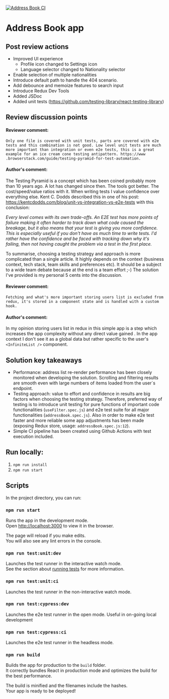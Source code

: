 [![Address Book CI](https://github.com/mateuszkoncikowski/address-book-app/workflows/Address%20Book%20CI/badge.svg)](https://github.com/mateuszkoncikowski/address-book-app/actions)

# Address Book app

## Post review actions

- Improved UI experience
  - Profile icon changed to Settings icon
  - Language selector changed to Nationality selector
- Enable selection of multiple nationalities
- Introduce default path to handle the 404 scenario.
- Add debounce and memoize features to search input
- Introduce Redux Dev Tools
- Added JSDoc
- Added unit tests (https://github.com/testing-library/react-testing-library)

## Review discussion points

#### Reviewer comment:

`Only one file is covered with unit tests, parts are covered with e2e tests and this combination is not good. Low level unit tests are much more important than integration or even e2e tests, this is a great example for an ice cream cone testing antipattern. https://www .browserstack.com/guide/testing-pyramid-for-test-automation.`

#### Author's comment:

The Testing Pyramid is a concept which has been coined probably more than 10 years ago. A lot has changed since then. The tools got
better. The cost/speed/value ratios with it. When writing tests I value confidence over everything else. Kent C. Dodds described
this in one of his post: https://kentcdodds.com/blog/unit-vs-integration-vs-e2e-tests with this conclusion:

_Every level comes with its own trade-offs. An E2E test has more points of failure making it often harder to track down what code
caused the breakage, but it also means that your test is giving you more confidence. This is especially useful if you don't have as much
time to write tests. I'd rather have the confidence and be faced with tracking down why it's failing, then not having caught the problem
via a test in the first place._

To summarise, choosing a testing strategy and approach is more complicated than a single article. It highly depends on the context
(business context, tech stack, team skills and preferences etc). It should be a subject to a wide team debate because at the end is a
team effort ;-) The solution I've provided is my personal 5 cents into the discussion.

#### Reviewer comment:

`Fetching and what's more important storing users list is excluded from redux, it's stored in a component state and is handled with a custom hook.`

#### Author's comment:

In my opinion storing users list in redux in this simple app is a step which increases the app complexity without any direct value gained
. In the app context I don't see it as a global data but rather specific to the user's `<InfiniteList />` component.

## Solution key takeaways

- Performance: address list re-render performance has been closely monitored when developing the solution. Scrolling and filtering results
  are smooth even with large numbers of items loaded from the user`s endpoint.
- Testing approach: value to effort and confidence in results are big factors when choosing the testing strategy. Therefore, preferred
  way of testing is to introduce unit testing for pure functions of important code functionalities (`useFilter.spec.js`) and e2e test
  suite for all major functionalities (`addressBook.spec.js`). Also in order to make e2e test faster and more reliable some app
  adjustments has been made (exposing Redux store, usage: `addressBook.spec.js:12`).
- Simple CI pipeline has been created using Github Actions with test execution included.

## Run locally:

1. `npm run install`
2. `npm run start`

## Scripts

In the project directory, you can run:

### `npm run start`

Runs the app in the development mode.<br />
Open [http://localhost:3000](http://localhost:3000) to view it in the browser.

The page will reload if you make edits.<br />
You will also see any lint errors in the console.

### `npm run test:unit:dev`

Launches the test runner in the interactive watch mode.<br />
See the section about [running tests](https://facebook.github.io/create-react-app/docs/running-tests) for more information.

### `npm run test:unit:ci`

Launches the test runner in the non-interactive watch mode.<br />

### `npm run test:cypress:dev`

Launches the e2e test runner in the open mode. Useful in on-going local development<br />

### `npm run test:cypress:ci`

Launches the e2e test runner in the headless mode.<br />

### `npm run build`

Builds the app for production to the `build` folder.<br />
It correctly bundles React in production mode and optimizes the build for the best performance.

The build is minified and the filenames include the hashes.<br />
Your app is ready to be deployed!
